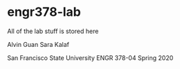 # engr378-lab
All of the lab stuff is stored here

Alvin Guan
Sara Kalaf

San Francisco State University
ENGR 378-04
Spring 2020
